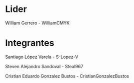 # Lider

William Gerrero - WilliamCMYK

# Integrantes


Santiago López Varela - S-Lopez-V

Steven Alejandro Sandoval - Steal967

Cristian Eduardo Gonzalez Bustos - CristianGonzalezBustos
